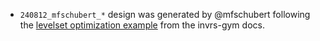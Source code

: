 - `240812_mfschubert_*` design was generated by @mfschubert following the [levelset optimization example](https://invrs-io.github.io/gym/notebooks/optimization/levelset.html) from the invrs-gym docs.
